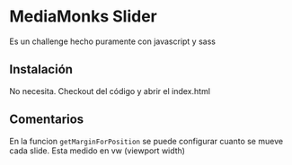 # MediaMonks Slider

Es un challenge hecho puramente con javascript y sass

## Instalación
No necesita. Checkout del código y abrir el index.html

## Comentarios
En la funcion `getMarginForPosition` se puede configurar cuanto se mueve cada slide. Esta medido en vw (viewport width)
